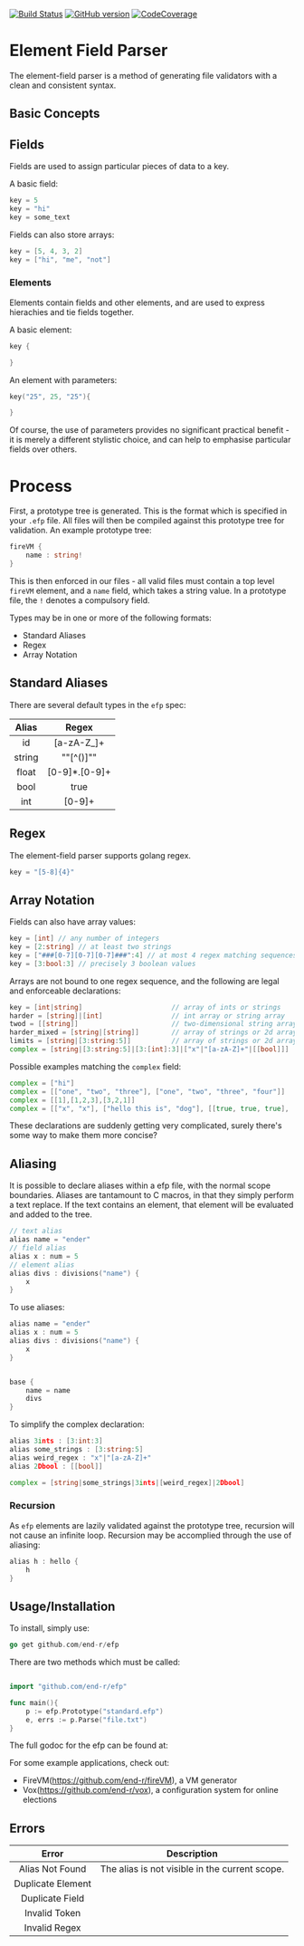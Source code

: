[![Build Status](https://travis-ci.org/boennemann/badges.svg?branch=master)](https://travis-ci.org/boennemann/badges)
[![GitHub version](https://badge.fury.io/gh/boennemann%2Fbadges.svg)](http://badge.fury.io/gh/boennemann%2Fbadges)
[![CodeCoverage](https://scrutinizer-ci.com/g/boennemann/badges/badges/coverage.png?s=909c9b9364a927cc44392eda274de31a30b9360b)](https://scrutinizer-ci.com/g/boennemann/badges/)

# Element Field Parser

The element-field parser is a method of generating file validators with a clean and consistent syntax.

## Basic Concepts

## Fields

Fields are used to assign particular pieces of data to a key.

A basic field:

```go
key = 5
key = "hi"
key = some_text
```

Fields can also store arrays:

```go
key = [5, 4, 3, 2]
key = ["hi", "me", "not"]
```

### Elements

Elements contain fields and other elements, and are used to express hierachies and tie fields together.

A basic element:

```go
key {

}
```

An element with parameters:

```go
key("25", 25, "25"){

}
```

Of course, the use of parameters provides no significant practical benefit - it is merely a different stylistic choice, and can help to emphasise particular fields over others.

# Process

First, a prototype tree is generated. This is the format which is specified in your ```.efp``` file. All files will then be compiled against this prototype tree for validation. An example prototype tree:

```go
fireVM {
    name : string!
}
```

This is then enforced in our files - all valid files must contain a top level ```fireVM``` element, and a ```name``` field, which takes a string value. In a prototype file, the ```!``` denotes a compulsory field.


Types may be in one or more of the following formats:

- Standard Aliases
- Regex
- Array Notation

## Standard Aliases

There are several default types in the ```efp``` spec:

| Alias     | Regex         |
| :-------------: |:-------------:|
| id | [a-zA-Z_]+ |
| string | "\"[^()]\"" |
| float | [0-9]*.[0-9]+    |
| bool | true|false    |
| int | [0-9]+    |

## Regex

The element-field parser supports golang regex.

```go
key = "[5-8]{4}"
```

## Array Notation

Fields can also have array values:

```go
key = [int] // any number of integers
key = [2:string] // at least two strings
key = ["###[0-7][0-7][0-7]###":4] // at most 4 regex matching sequences
key = [3:bool:3] // precisely 3 boolean values
```

Arrays are not bound to one regex sequence, and the following are legal and enforceable declarations:

```go
key = [int|string]                      // array of ints or strings
harder = [string]|[int]                 // int array or string array
twod = [[string]]                       // two-dimensional string array
harder_mixed = [string|[string]]        // array of strings or 2d array of strings
limits = [string|[3:string:5]]          // array of strings or 2d array of strings (2nd bounded by 3,5)
complex = [string|[3:string:5]|[3:[int]:3]|["x"|"[a-zA-Z]+"|[[bool]]]
```

Possible examples matching the ```complex``` field:

```go
complex = ["hi"]
complex = [["one", "two", "three"], ["one", "two", "three", "four"]]
complex = [[1],[1,2,3],[3,2,1]]
complex = [["x", "x"], ["hello this is", "dog"], [[true, true, true], [false]]]
```

These declarations are suddenly getting very complicated, surely there's some way to make them more concise?

## Aliasing

It is possible to declare aliases within a efp file, with the normal scope boundaries. Aliases are tantamount to C macros, in that they simply perform a text replace. If the text contains an element, that element will be evaluated and added to the tree.

```go
// text alias
alias name = "ender"
// field alias
alias x : num = 5
// element alias
alias divs : divisions("name") {
    x
}
```

To use aliases:

```go
alias name = "ender"
alias x : num = 5
alias divs : divisions("name") {
    x
}


base {
    name = name
    divs
}
```

To simplify the complex declaration:

```go
alias 3ints : [3:int:3]
alias some_strings : [3:string:5]
alias weird_regex : "x"|"[a-zA-Z]+"
alias 2Dbool : [[bool]]

complex = [string|some_strings|3ints|[weird_regex]|2Dbool]
```

### Recursion

As ```efp``` elements are lazily validated against the prototype tree, recursion will not cause an infinite loop.  Recursion may be accomplied through the use of aliasing:

```go
alias h : hello {
    h
}
```

## Usage/Installation

To install, simply use:

```go
go get github.com/end-r/efp
```

There are two methods which must be called:

```go

import "github.com/end-r/efp"

func main(){
    p := efp.Prototype("standard.efp")
    e, errs := p.Parse("file.txt")
}
```

The full godoc for the efp can be found at:

For some example applications, check out:

- FireVM(https://github.com/end-r/fireVM), a VM generator
- Vox(https://github.com/end-r/vox), a configuration system for online elections


## Errors

| Error      | Description         |
| :-------------: |:-------------:|
| Alias Not Found | The alias is not visible in the current scope. |
| Duplicate Element |    |
| Duplicate Field |     |
| Invalid Token |     |
| Invalid Regex |     |
